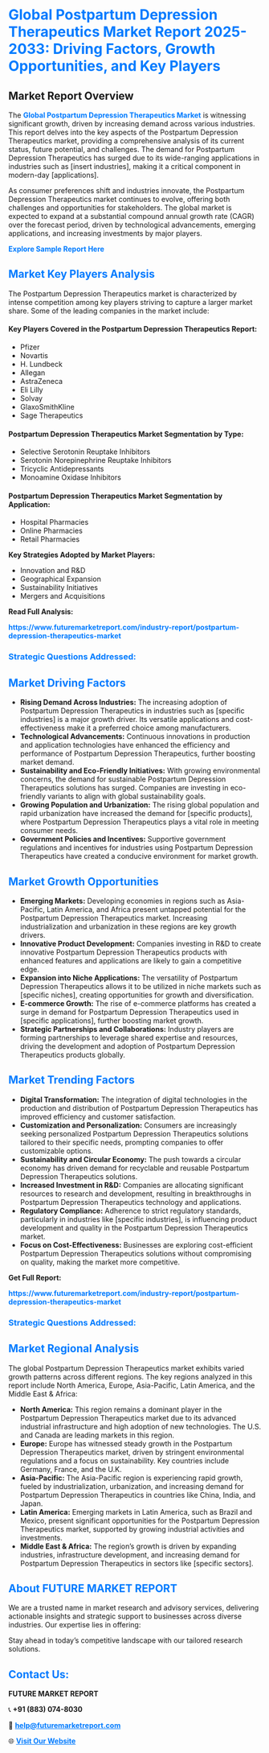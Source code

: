 <h1 style="color: #007BFF;">Global Postpartum Depression Therapeutics Market Report 2025-2033: Driving Factors, Growth Opportunities, and Key Players</h1>

<section id="overview">
<h2>Market Report Overview</h2>
<p>The <a href="https://www.futuremarketreport.com/industry-report/postpartum-depression-therapeutics-market" style="color: #007BFF; text-decoration: none;"><strong>Global Postpartum Depression Therapeutics Market</strong></a> is witnessing significant growth, driven by increasing demand across various industries. This report delves into the key aspects of the Postpartum Depression Therapeutics market, providing a comprehensive analysis of its current status, future potential, and challenges. The demand for Postpartum Depression Therapeutics has surged due to its wide-ranging applications in industries such as [insert industries], making it a critical component in modern-day [applications].</p>
<p>As consumer preferences shift and industries innovate, the Postpartum Depression Therapeutics market continues to evolve, offering both challenges and opportunities for stakeholders. The global market is expected to expand at a substantial compound annual growth rate (CAGR) over the forecast period, driven by technological advancements, emerging applications, and increasing investments by major players.</p>
</section>

<section id="overview">
<p><a href="https://www.futuremarketreport.com/request-sample/reportId=77237" style="color: #007BFF; text-decoration: none;"><strong>Explore Sample Report Here</strong></a></p>
</section>

<section id="key-players">
<h2 style="color: #007BFF;">Market Key Players Analysis</h2>
<p>The Postpartum Depression Therapeutics market is characterized by intense competition among key players striving to capture a larger market share. Some of the leading companies in the market include:</p>
<h4>Key Players Covered in the Postpartum Depression Therapeutics Report:</h4>
<ul><li>Pfizer</li><li>Novartis</li><li>H. Lundbeck</li><li>Allegan</li><li>AstraZeneca</li><li>Eli Lilly</li><li>Solvay</li><li>GlaxoSmithKline</li><li>Sage Therapeutics</li></ul>
<h4>Postpartum Depression Therapeutics Market Segmentation by Type:</h4>
<ul><li>Selective Serotonin Reuptake Inhibitors</li><li>Serotonin Norepinephrine Reuptake Inhibitors</li><li>Tricyclic Antidepressants</li><li>Monoamine Oxidase Inhibitors</li></ul>

<h4>Postpartum Depression Therapeutics Market Segmentation by Application:</h4>
<ul><li>Hospital Pharmacies</li><li>Online Pharmacies</li><li>Retail Pharmacies</li></ul>
<p><strong>Key Strategies Adopted by Market Players:</strong></p>
<ul>
<li>Innovation and R&D</li>
<li>Geographical Expansion</li>
<li>Sustainability Initiatives</li>
<li>Mergers and Acquisitions</li>
</ul>
</section>

<section>
<p><strong>Read Full Analysis: </strong></p><a href="https://www.futuremarketreport.com/industry-report/postpartum-depression-therapeutics-market" style="color: #007BFF; text-decoration: none;"><strong>https://www.futuremarketreport.com/industry-report/postpartum-depression-therapeutics-market</strong></a>
<h3 style="color: #007BFF;">Strategic Questions Addressed:</h3>
</section>

<section id="driving-factors">
<h2 style="color: #007BFF;">Market Driving Factors</h2>
<ul>
<li><strong>Rising Demand Across Industries:</strong> The increasing adoption of Postpartum Depression Therapeutics in industries such as [specific industries] is a major growth driver. Its versatile applications and cost-effectiveness make it a preferred choice among manufacturers.</li>
<li><strong>Technological Advancements:</strong> Continuous innovations in production and application technologies have enhanced the efficiency and performance of Postpartum Depression Therapeutics, further boosting market demand.</li>
<li><strong>Sustainability and Eco-Friendly Initiatives:</strong> With growing environmental concerns, the demand for sustainable Postpartum Depression Therapeutics solutions has surged. Companies are investing in eco-friendly variants to align with global sustainability goals.</li>
<li><strong>Growing Population and Urbanization:</strong> The rising global population and rapid urbanization have increased the demand for [specific products], where Postpartum Depression Therapeutics plays a vital role in meeting consumer needs.</li>
<li><strong>Government Policies and Incentives:</strong> Supportive government regulations and incentives for industries using Postpartum Depression Therapeutics have created a conducive environment for market growth.</li>
</ul>
</section>

<section id="growth-opportunities">
<h2 style="color: #007BFF;">Market Growth Opportunities</h2>
<ul>
<li><strong>Emerging Markets:</strong> Developing economies in regions such as Asia-Pacific, Latin America, and Africa present untapped potential for the Postpartum Depression Therapeutics market. Increasing industrialization and urbanization in these regions are key growth drivers.</li>
<li><strong>Innovative Product Development:</strong> Companies investing in R&D to create innovative Postpartum Depression Therapeutics products with enhanced features and applications are likely to gain a competitive edge.</li>
<li><strong>Expansion into Niche Applications:</strong> The versatility of Postpartum Depression Therapeutics allows it to be utilized in niche markets such as [specific niches], creating opportunities for growth and diversification.</li>
<li><strong>E-commerce Growth:</strong> The rise of e-commerce platforms has created a surge in demand for Postpartum Depression Therapeutics used in [specific applications], further boosting market growth.</li>
<li><strong>Strategic Partnerships and Collaborations:</strong> Industry players are forming partnerships to leverage shared expertise and resources, driving the development and adoption of Postpartum Depression Therapeutics products globally.</li>
</ul>
</section>

<section id="trending-factors">
<h2 style="color: #007BFF;">Market Trending Factors</h2>
<ul>
<li><strong>Digital Transformation:</strong> The integration of digital technologies in the production and distribution of Postpartum Depression Therapeutics has improved efficiency and customer satisfaction.</li>
<li><strong>Customization and Personalization:</strong> Consumers are increasingly seeking personalized Postpartum Depression Therapeutics solutions tailored to their specific needs, prompting companies to offer customizable options.</li>
<li><strong>Sustainability and Circular Economy:</strong> The push towards a circular economy has driven demand for recyclable and reusable Postpartum Depression Therapeutics solutions.</li>
<li><strong>Increased Investment in R&D:</strong> Companies are allocating significant resources to research and development, resulting in breakthroughs in Postpartum Depression Therapeutics technology and applications.</li>
<li><strong>Regulatory Compliance:</strong> Adherence to strict regulatory standards, particularly in industries like [specific industries], is influencing product development and quality in the Postpartum Depression Therapeutics market.</li>
<li><strong>Focus on Cost-Effectiveness:</strong> Businesses are exploring cost-efficient Postpartum Depression Therapeutics solutions without compromising on quality, making the market more competitive.</li>
</ul>
</section>

<section>
<p><strong>Get Full Report: </strong></p><a href="https://www.futuremarketreport.com/industry-report/postpartum-depression-therapeutics-market" style="color: #007BFF; text-decoration: none;"><strong>https://www.futuremarketreport.com/industry-report/postpartum-depression-therapeutics-market</strong></a>
<h3 style="color: #007BFF;">Strategic Questions Addressed:</h3>
</section>


<section id="regional-analysis">
<h2 style="color: #007BFF;">Market Regional Analysis</h2>
<p>The global Postpartum Depression Therapeutics market exhibits varied growth patterns across different regions. The key regions analyzed in this report include North America, Europe, Asia-Pacific, Latin America, and the Middle East & Africa:</p>
<ul>
<li><strong>North America:</strong> This region remains a dominant player in the Postpartum Depression Therapeutics market due to its advanced industrial infrastructure and high adoption of new technologies. The U.S. and Canada are leading markets in this region.</li>
<li><strong>Europe:</strong> Europe has witnessed steady growth in the Postpartum Depression Therapeutics market, driven by stringent environmental regulations and a focus on sustainability. Key countries include Germany, France, and the U.K.</li>
<li><strong>Asia-Pacific:</strong> The Asia-Pacific region is experiencing rapid growth, fueled by industrialization, urbanization, and increasing demand for Postpartum Depression Therapeutics in countries like China, India, and Japan.</li>
<li><strong>Latin America:</strong> Emerging markets in Latin America, such as Brazil and Mexico, present significant opportunities for the Postpartum Depression Therapeutics market, supported by growing industrial activities and investments.</li>
<li><strong>Middle East & Africa:</strong> The region’s growth is driven by expanding industries, infrastructure development, and increasing demand for Postpartum Depression Therapeutics in sectors like [specific sectors].</li>
</ul>
</section>

<footer>
<h2 style="color: #007BFF;">About FUTURE MARKET REPORT</h2>
<p>We are a trusted name in market research and advisory services, delivering actionable insights and strategic support to businesses across diverse industries. Our expertise lies in offering:</p>

<p>Stay ahead in today’s competitive landscape with our tailored research solutions.</p>

<h2 style="color: #007BFF;">Contact Us:</h2>
<p><strong>FUTURE MARKET REPORT</strong></p>
<p>📞 <strong>+91 (883) 074-8030</strong></p>
<p>📧 <strong><a href="mailto:help@futuremarketreport.com" style="color: #007BFF;">help@futuremarketreport.com</a></strong></p>
<p>🌐 <strong><a href="https://www.futuremarketreport.com/" style="color: #007BFF;">Visit Our Website</a></strong></p>
</footer>